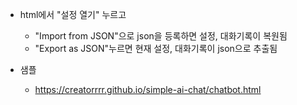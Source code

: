 - html에서 "설정 열기" 누르고

  - "Import from JSON"으로 json을 등록하면 설정, 대화기록이 복원됨
  - "Export as JSON"누르면 현재 설정, 대화기록이 json으로 추출됨

- 샘플
  - https://creatorrrr.github.io/simple-ai-chat/chatbot.html
